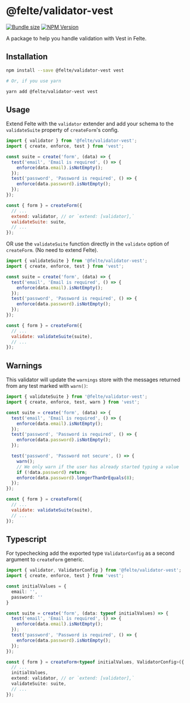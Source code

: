 # @felte/validator-vest

[![Bundle size](https://img.shields.io/bundlephobia/min/@felte/validator-vest)](https://bundlephobia.com/result?p=@felte/validator-vest)
[![NPM Version](https://img.shields.io/npm/v/@felte/validator-vest)](https://www.npmjs.com/package/@felte/validator-vest)

A package to help you handle validation with Vest in Felte.

## Installation

```sh
npm install --save @felte/validator-vest vest

# Or, if you use yarn

yarn add @felte/validator-vest vest
```

## Usage

Extend Felte with the `validator` extender and add your schema to the `validateSuite` property of `createForm`'s config.

```javascript
import { validator } from '@felte/validator-vest';
import { create, enforce, test } from 'vest';

const suite = create('form', (data) => {
  test('email', 'Email is required', () => {
    enforce(data.email).isNotEmpty();
  });
  test('password', 'Password is required', () => {
    enforce(data.password).isNotEmpty();
  });
});

const { form } = createForm({
  // ...
  extend: validator, // or `extend: [validator],`
  validateSuite: suite,
  // ...
});
```

OR use the `validateSuite` function directly in the `validate` option of `createForm`. (No need to extend Felte).

```javascript
import { validateSuite } from '@felte/validator-vest';
import { create, enforce, test } from 'vest';

const suite = create('form', (data) => {
  test('email', 'Email is required', () => {
    enforce(data.email).isNotEmpty();
  });
  test('password', 'Password is required', () => {
    enforce(data.password).isNotEmpty();
  });
});

const { form } = createForm({
  // ...
  validate: validateSuite(suite),
  // ...
});
```

## Warnings

This validator will update the `warnings` store with the messages returned from any test marked with `warn()`:

```javascript
import { validateSuite } from '@felte/validator-vest';
import { create, enforce, test, warn } from 'vest';

const suite = create('form', (data) => {
  test('email', 'Email is required', () => {
    enforce(data.email).isNotEmpty();
  });
  test('password', 'Password is required', () => {
    enforce(data.password).isNotEmpty();
  });

  test('password', 'Password not secure', () => {
    warn();
    // We only warn if the user has already started typing a value
    if (!data.password) return;
    enforce(data.password).longerThanOrEquals(8);
  });
});

const { form } = createForm({
  // ...
  validate: validateSuite(suite),
  // ...
});
```

## Typescript

For typechecking add the exported type `ValidatorConfig` as a second argument to `createForm` generic.

```typescript
import { validator, ValidatorConfig } from '@felte/validator-vest';
import { create, enforce, test } from 'vest';

const initialValues = {
  email: '',
  password: ''
}

const suite = create('form', (data: typeof initialValues) => {
  test('email', 'Email is required', () => {
    enforce(data.email).isNotEmpty();
  });
  test('password', 'Password is required', () => {
    enforce(data.password).isNotEmpty();
  });
});

const { form } = createForm<typeof initialValues, ValidatorConfig>({
  // ...
  initialValues,
  extend: validator, // or `extend: [validator],`
  validateSuite: suite,
  // ...
});
```
